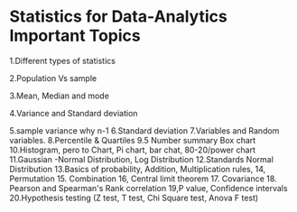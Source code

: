 # Statistics for Data-Analytics Important Topics 

1.Different types of statistics

2.Population Vs sample 

3.Mean, Median and mode

4.Variance and Standard deviation 

5.sample variance why n-1
6.Standard deviation 
7.Variables  and Random variables.
8.Percentile  & Quartiles 
9.5 Number summary Box chart
10.Histogram, pero to Chart, Pi chart, bar chat, 80-20/power chart
11.Gaussian -Normal Distribution, Log Distribution 
12.Standards Normal Distribution 
13.Basics of probability, Addition, Multiplication rules,
14, Permutation 
15. Combination
16, Central limit theorem 
17. Covariance 
18. Pearson and Spearman's  Rank correlation 
19,P value, Confidence intervals 
20.Hypothesis testing (Z test, T test, Chi Square test, Anova  F  test)
